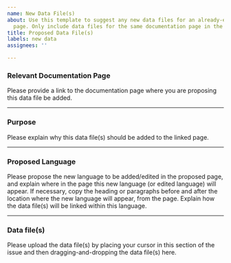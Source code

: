 ```yaml
---
name: New Data File(s)
about: Use this template to suggest any new data files for an already-existing documentation
  page. Only include data files for the same documentation page in the same issue.
title: Proposed Data File(s)
labels: new data
assignees: ''

---
```


### Relevant Documentation Page
Please provide a link to the documentation page where you are proposing this data file be added.


***
### Purpose
Please explain why this data file(s) should be added to the linked page.


***
### Proposed Language
Please propose the new language to be added/edited in the proposed page, and explain where in the page this new language (or edited language) will appear. If necessary, copy the heading or paragraphs before and after the location where the new language will appear, from the page. Explain how the data file(s) will be linked within this language.


***
### Data file(s)
Please upload the data file(s) by placing your cursor in this section of the issue and then dragging-and-dropping the data file(s) here.
